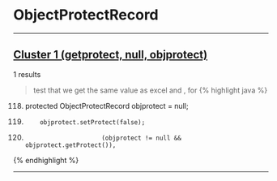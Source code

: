 # ObjectProtectRecord

***

## [Cluster 1 (getprotect, null, objprotect)](./1)
1 results
> test that we get the same value as excel and , for 
{% highlight java %}
118. protected ObjectProtectRecord        objprotect        =     null;
2940.         objprotect.setProtect(false);
2952.                          (objprotect != null && objprotect.getProtect()),
{% endhighlight %}

***

